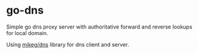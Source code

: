 # go-dns

Simple go dns proxy server with authoritative forward and reverse lookups for local domain.

Using [mikeg/dns](https://github.com/miekg/dns) library for dns client and server.
